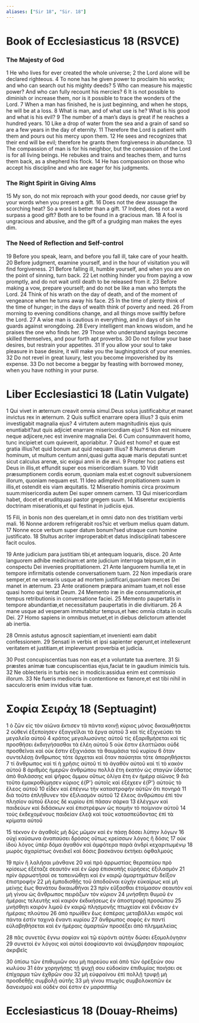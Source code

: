 ```yaml
---
aliases: ["Sir 18", "Sir. 18"]
---
```



# Book of Ecclesiasticus 18 (RSVCE)

### The Majesty of God
1 He who lives for ever created the whole universe;
2 the Lord alone will be declared righteous.
4 To none has he given power to proclaim his works; and who can search out his mighty deeds?
5 Who can measure his majestic power? And who can fully recount his mercies?
6 It is not possible to diminish or increase them, nor is it possible to trace the wonders of the Lord.
7 When a man has finished, he is just beginning, and when he stops, he will be at a loss.
8 What is man, and of what use is he? What is his good and what is his evil?
9 The number of a man’s days is great if he reaches a hundred years.
10 Like a drop of water from the sea and a grain of sand so are a few years in the day of eternity.
11 Therefore the Lord is patient with them and pours out his mercy upon them.
12 He sees and recognizes that their end will be evil; therefore he grants them forgiveness in abundance.
13 The compassion of man is for his neighbor, but the compassion of the Lord is for all living beings. He rebukes and trains and teaches them, and turns them back, as a shepherd his flock.
14 He has compassion on those who accept his discipline and who are eager for his judgments.
### The Right Spirit in Giving Alms
15 My son, do not mix reproach with your good deeds, nor cause grief by your words when you present a gift.
16 Does not the dew assuage the scorching heat? So a word is better than a gift.
17 Indeed, does not a word surpass a good gift? Both are to be found in a gracious man.
18 A fool is ungracious and abusive, and the gift of a grudging man makes the eyes dim.
### The Need of Reflection and Self-control
19 Before you speak, learn, and before you fall ill, take care of your health.
20 Before judgment, examine yourself, and in the hour of visitation you will find forgiveness.
21 Before falling ill, humble yourself, and when you are on the point of sinning, turn back.
22 Let nothing hinder you from paying a vow promptly, and do not wait until death to be released from it.
23 Before making a vow, prepare yourself; and do not be like a man who tempts the Lord.
24 Think of his wrath on the day of death, and of the moment of vengeance when he turns away his face.
25 In the time of plenty think of the time of hunger; in the days of wealth think of poverty and need.
26 From morning to evening conditions change, and all things move swiftly before the Lord.
27 A wise man is cautious in everything, and in days of sin he guards against wrongdoing.
28 Every intelligent man knows wisdom, and he praises the one who finds her.
29 Those who understand sayings become skilled themselves, and pour forth apt proverbs.
30 Do not follow your base desires, but restrain your appetites.
31 If you allow your soul to take pleasure in base desire, it will make you the laughingstock of your enemies.
32 Do not revel in great luxury, lest you become impoverished by its expense.
33 Do not become a beggar by feasting with borrowed money, when you have nothing in your purse.


# Liber Ecclesiastici 18 (Latin Vulgate)

1 Qui vivet in æternum creavit omnia simul.Deus solus justificabitur,et manet invictus rex in æternum.
2 Quis sufficit enarrare opera illius?
3 quis enim investigabit magnalia ejus?
4 virtutem autem magnitudinis ejus quis enuntiabit?aut quis adjiciet enarrare misericordiam ejus?
5 Non est minuere neque adjicere,nec est invenire magnalia Dei.
6 Cum consummaverit homo, tunc incipiet:et cum quieverit, aporiabitur.
7 Quid est homo? et quæ est gratia illius?et quid bonum aut quid nequam illius?
8 Numerus dierum hominum, ut multum centum anni,quasi gutta aquæ maris deputati sunt:et sicut calculus arenæ, sic exigui anni in die ævi.
9 Propter hoc patiens est Deus in illis,et effundit super eos misericordiam suam.
10 Vidit præsumptionem cordis eorum, quoniam mala est:et cognovit subversionem illorum, quoniam nequam est.
11 Ideo adimplevit propitiationem suam in illis,et ostendit eis viam æquitatis.
12 Miseratio hominis circa proximum suum:misericordia autem Dei super omnem carnem.
13 Qui misericordiam habet, docet et eruditquasi pastor gregem suum.
14 Miseretur excipientis doctrinam miserationis,et qui festinat in judiciis ejus.

15 Fili, in bonis non des querelam,et in omni dato non des tristitiam verbi mali.
16 Nonne ardorem refrigerabit ros?sic et verbum melius quam datum.
17 Nonne ecce verbum super datum bonum?sed utraque cum homine justificato.
18 Stultus acriter improperabit:et datus indisciplinati tabescere facit oculos.

19 Ante judicium para justitiam tibi,et antequam loquaris, disce.
20 Ante languorem adhibe medicinam:et ante judicium interroga teipsum,et in conspectu Dei invenies propitiationem.
21 Ante languorem humilia te,et in tempore infirmitatis ostende conversationem tuam.
22 Non impediaris orare semper,et ne verearis usque ad mortem justificari,quoniam merces Dei manet in æternum.
23 Ante orationem præpara animam tuam,et noli esse quasi homo qui tentat Deum.
24 Memento iræ in die consummationis,et tempus retributionis in conversatione faciei.
25 Memento paupertatis in tempore abundantiæ,et necessitatum paupertatis in die divitiarum.
26 A mane usque ad vesperam immutabitur tempus,et hæc omnia citata in oculis Dei.
27 Homo sapiens in omnibus metuet,et in diebus delictorum attendet ab inertia.

28 Omnis astutus agnoscit sapientiam,et invenienti eam dabit confessionem.
29 Sensati in verbis et ipsi sapienter egerunt,et intellexerunt veritatem et justitiam,et impleverunt proverbia et judicia.

30 Post concupiscentias tuas non eas,et a voluntate tua avertere.
31 Si præstes animæ tuæ concupiscentias ejus,faciat te in gaudium inimicis tuis.
32 Ne oblecteris in turbis nec in modicis:assidua enim est commissio illorum.
33 Ne fueris mediocris in contentione ex fœnore,et est tibi nihil in sacculo:eris enim invidus vitæ tuæ.


# Σοφία Σειράχ 18 (Septuagint)

1 ὁ ζῶν εἰς τὸν αἰῶνα ἔκτισεν τὰ πάντα κοινῇ κύριος μόνος δικαιωθήσεται
2 οὐθενὶ ἐξεποίησεν ἐξαγγεῖλαι τὰ ἔργα αὐτοῦ
3 καὶ τίς ἐξιχνεύσει τὰ μεγαλεῖα αὐτοῦ
4 κράτος μεγαλωσύνης αὐτοῦ τίς ἐξαριθμήσεται καὶ τίς προσθήσει ἐκδιηγήσασθαι τὰ ἐλέη αὐτοῦ
5 οὐκ ἔστιν ἐλαττῶσαι οὐδὲ προσθεῖναι καὶ οὐκ ἔστιν ἐξιχνιάσαι τὰ θαυμάσια τοῦ κυρίου
6 ὅταν συντελέσῃ ἄνθρωπος τότε ἄρχεται καὶ ὅταν παύσηται τότε ἀπορηθήσεται
7 τί ἄνθρωπος καὶ τί ἡ χρῆσις αὐτοῦ τί τὸ ἀγαθὸν αὐτοῦ καὶ τί τὸ κακὸν αὐτοῦ
8 ἀριθμὸς ἡμερῶν ἀνθρώπου πολλὰ ἔτη ἑκατόν ὡς σταγὼν ὕδατος ἀπὸ θαλάσσης καὶ ψῆφος ἄμμου οὕτως ὀλίγα ἔτη ἐν ἡμέρᾳ αἰῶνος
9 διὰ τοῦτο ἐμακροθύμησεν κύριος ἐ{P'} αὐτοῖς καὶ ἐξέχεεν ἐ{P'} αὐτοὺς τὸ ἔλεος αὐτοῦ
10 εἶδεν καὶ ἐπέγνω τὴν καταστροφὴν αὐτῶν ὅτι πονηρά
11 διὰ τοῦτο ἐπλήθυνεν τὸν ἐξιλασμὸν αὐτοῦ
12 ἔλεος ἀνθρώπου ἐπὶ τὸν πλησίον αὐτοῦ ἔλεος δὲ κυρίου ἐπὶ πᾶσαν σάρκα
13 ἐλέγχων καὶ παιδεύων καὶ διδάσκων καὶ ἐπιστρέφων ὡς ποιμὴν τὸ ποίμνιον αὐτοῦ
14 τοὺς ἐκδεχομένους παιδείαν ἐλεᾷ καὶ τοὺς κατασπεύδοντας ἐπὶ τὰ κρίματα αὐτοῦ

15 τέκνον ἐν ἀγαθοῖς μὴ δῷς μῶμον καὶ ἐν πάσῃ δόσει λύπην λόγων
16 οὐχὶ καύσωνα ἀναπαύσει δρόσος οὕτως κρείσσων λόγος ἢ δόσις
17 οὐκ ἰδοὺ λόγος ὑπὲρ δόμα ἀγαθόν καὶ ἀμφότερα παρὰ ἀνδρὶ κεχαριτωμένῳ
18 μωρὸς ἀχαρίστως ὀνειδιεῖ καὶ δόσις βασκάνου ἐκτήκει ὀφθαλμούς

19 πρὶν ἢ λαλῆσαι μάνθανε
20 καὶ πρὸ ἀρρωστίας θεραπεύου πρὸ κρίσεως ἐξέταζε σεαυτόν καὶ ἐν ὥρᾳ ἐπισκοπῆς εὑρήσεις ἐξιλασμόν
21 πρὶν ἀρρωστῆσαί σε ταπεινώθητι καὶ ἐν καιρῷ ἁμαρτημάτων δεῖξον ἐπιστροφήν
22 μὴ ἐμποδισθῇς τοῦ ἀποδοῦναι εὐχὴν εὐκαίρως καὶ μὴ μείνῃς ἕως θανάτου δικαιωθῆναι
23 πρὶν εὔξασθαι ἑτοίμασον σεαυτὸν καὶ μὴ γίνου ὡς ἄνθρωπος πειράζων τὸν κύριον
24 μνήσθητι θυμοῦ ἐν ἡμέραις τελευτῆς καὶ καιρὸν ἐκδικήσεως ἐν ἀποστροφῇ προσώπου
25 μνήσθητι καιρὸν λιμοῦ ἐν καιρῷ πλησμονῆς πτωχείαν καὶ ἔνδειαν ἐν ἡμέραις πλούτου
26 ἀπὸ πρωίθεν ἕως ἑσπέρας μεταβάλλει καιρός καὶ πάντα ἐστὶν ταχινὰ ἔναντι κυρίου
27 ἄνθρωπος σοφὸς ἐν παντὶ εὐλαβηθήσεται καὶ ἐν ἡμέραις ἁμαρτιῶν προσέξει ἀπὸ πλημμελείας

28 πᾶς συνετὸς ἔγνω σοφίαν καὶ τῷ εὑρόντι αὐτὴν δώσει ἐξομολόγησιν
29 συνετοὶ ἐν λόγοις καὶ αὐτοὶ ἐσοφίσαντο καὶ ἀνώμβρησαν παροιμίας ἀκριβεῖς

30 ὀπίσω τῶν ἐπιθυμιῶν σου μὴ πορεύου καὶ ἀπὸ τῶν ὀρέξεών σου κωλύου
31 ἐὰν χορηγήσῃς τῇ ψυχῇ σου εὐδοκίαν ἐπιθυμίας ποιήσει σε ἐπίχαρμα τῶν ἐχθρῶν σου
32 μὴ εὐφραίνου ἐπὶ πολλῇ τρυφῇ μὴ προσδεθῇς συμβολῇ αὐτῆς
33 μὴ γίνου πτωχὸς συμβολοκοπῶν ἐκ δανεισμοῦ καὶ οὐδέν σοί ἐστιν ἐν μαρσιππίῳ


# Ecclesiasticus 18 (Douay-Rheims)

